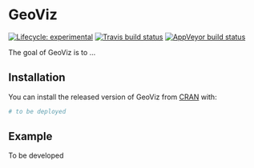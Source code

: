 
<!-- README.md is generated from README.Rmd. Please edit that file -->

# GeoViz

<!-- badges: start -->

[![Lifecycle:
experimental](https://img.shields.io/badge/lifecycle-experimental-orange.svg)](https://www.tidyverse.org/lifecycle/#experimental)
[![Travis build
status](https://travis-ci.org/w4356y/GeoViz.svg?branch=master)](https://travis-ci.org/w4356y/GeoViz)
[![AppVeyor build
status](https://ci.appveyor.com/api/projects/status/github/w4356y/GeoViz?branch=master&svg=true)](https://ci.appveyor.com/project/w4356y/GeoViz)
<!-- badges: end -->

The goal of GeoViz is to …

## Installation

You can install the released version of GeoViz from
[CRAN](https://CRAN.R-project.org) with:

``` r
# to be deployed
```

## Example

To be developed
